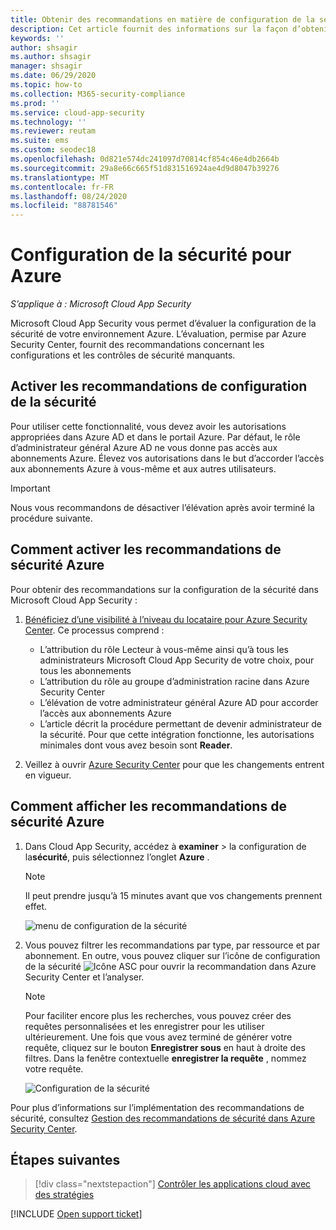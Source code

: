```yaml
---
title: Obtenir des recommandations en matière de configuration de la sécurité pour Azure
description: Cet article fournit des informations sur la façon d’obtenir des recommandations en matière de configuration de la sécurité dans Cloud App Security en s’intégrant à Azure Security Center.
keywords: ''
author: shsagir
ms.author: shsagir
manager: shsagir
ms.date: 06/29/2020
ms.topic: how-to
ms.collection: M365-security-compliance
ms.prod: ''
ms.service: cloud-app-security
ms.technology: ''
ms.reviewer: reutam
ms.suite: ems
ms.custom: seodec18
ms.openlocfilehash: 0d821e574dc241097d70814cf854c46e4db2664b
ms.sourcegitcommit: 29a8e66c665f51d831516924ae4d9d8047b39276
ms.translationtype: MT
ms.contentlocale: fr-FR
ms.lasthandoff: 08/24/2020
ms.locfileid: "88781546"
---
```

# <a name="security-configuration-for-azure"></a>Configuration de la sécurité pour Azure

*S’applique à : Microsoft Cloud App Security*

Microsoft Cloud App Security vous permet d’évaluer la configuration de la sécurité de votre environnement Azure. L’évaluation, permise par Azure Security Center, fournit des recommandations concernant les configurations et les contrôles de sécurité manquants.

## <a name="enable-security-configuration-recommendations"></a>Activer les recommandations de configuration de la sécurité

Pour utiliser cette fonctionnalité, vous devez avoir les autorisations appropriées dans Azure AD et dans le portail Azure. Par défaut, le rôle d’administrateur général Azure AD ne vous donne pas accès aux abonnements Azure. Élevez vos autorisations dans le but d’accorder l’accès aux abonnements Azure à vous-même et aux autres utilisateurs.

> [!IMPORTANT]
> Nous vous recommandons de désactiver l’élévation après avoir terminé la procédure suivante.

## <a name="how-to-enable-azure-security-recommendations"></a>Comment activer les recommandations de sécurité Azure

Pour obtenir des recommandations sur la configuration de la sécurité dans Microsoft Cloud App Security :

1. <a href="https://docs.microsoft.com/azure/security-center/security-center-management-groups" target="_blank">Bénéficiez d’une visibilité à l’niveau du locataire pour Azure Security Center</a>. Ce processus comprend :

    - L’attribution du rôle Lecteur à vous-même ainsi qu’à tous les administrateurs Microsoft Cloud App Security de votre choix, pour tous les abonnements
    - L’attribution du rôle au groupe d’administration racine dans Azure Security Center
    - L’élévation de votre administrateur général Azure AD pour accorder l’accès aux abonnements Azure
    - L’article décrit la procédure permettant de devenir administrateur de la sécurité. Pour que cette intégration fonctionne, les autorisations minimales dont vous avez besoin sont **Reader**.

1. Veillez à ouvrir <a href="https://ms.portal.azure.com/#blade/Microsoft_Azure_Security/SecurityMenuBlade/0" target="_blank">Azure Security Center</a> pour que les changements entrent en vigueur.

## <a name="how-to-view-azure-security-recommendations"></a>Comment afficher les recommandations de sécurité Azure

1. Dans Cloud App Security, accédez à **examiner**  >  la configuration de la**sécurité**, puis sélectionnez l’onglet **Azure** .

    > [!NOTE]
    > Il peut prendre jusqu’à 15 minutes avant que vos changements prennent effet.

    ![menu de configuration de la sécurité](media/security-configuration-menu.png)

1. Vous pouvez filtrer les recommandations par type, par ressource et par abonnement. En outre, vous pouvez cliquer sur l’icône de configuration de la sécurité ![Icône ASC](media/asc-icon.png) pour ouvrir la recommandation dans Azure Security Center et l’analyser.

    > [!NOTE]
    > Pour faciliter encore plus les recherches, vous pouvez créer des requêtes personnalisées et les enregistrer pour les utiliser ultérieurement. Une fois que vous avez terminé de générer votre requête, cliquez sur le bouton **Enregistrer sous** en haut à droite des filtres.  Dans la fenêtre contextuelle **enregistrer la requête** , nommez votre requête.

    ![Configuration de la sécurité](media/security-configuration-azure.png)

Pour plus d’informations sur l’implémentation des recommandations de sécurité, consultez [Gestion des recommandations de sécurité dans Azure Security Center](https://docs.microsoft.com/azure/security-center/security-center-recommendations).

## <a name="next-steps"></a>Étapes suivantes

> [!div class="nextstepaction"]
> [Contrôler les applications cloud avec des stratégies](control-cloud-apps-with-policies.md)

[!INCLUDE [Open support ticket](includes/support.md)]
